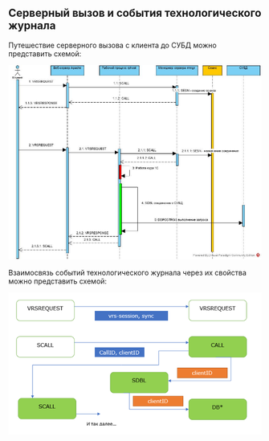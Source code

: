 ## Серверный вызов и события технологического журнала

Путешествие серверного вызова с клиента до СУБД можно представить схемой:

![techlog_events](./images/techlog_events.png)

Взаимосвязь событий технологического журнала через их свойства можно представить схемой:

![techlog_events_correlations](./images/techlog_events_correlations.png)